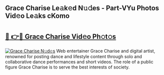 ## Grace Charise Le𝚊k𝚎d N𝚞𝚍es - Part-VYu Photos Vid𝚎o Le𝚊ks cKomo

# <h2><a href="http://fbftpel.evod.top/?m=Grace+Charise">🔗 👉🔴 Grace Charise Vid𝚎o Ph𝚘t𝚘s</a></h2>

[![Grace Charise N𝚞d𝚎s](https://i.imgur.com/8V9OHl7.gif)](http://fbftpel.evod.top/?m=Grace+Charise)
Web entertainer Grace Charise and digital artist, renowned for posting dance and lifestyle content through solo and collaborative dance performances and short videos. The role of a public figure Grace Charise is to serve the best interests of society. 
